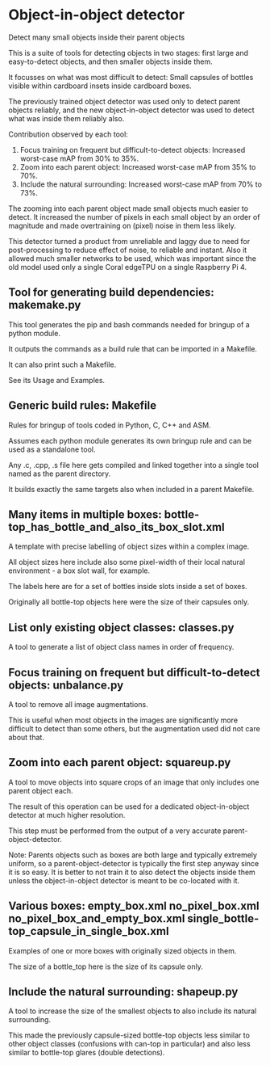 # Object-in-object detector
Detect many small objects inside their parent objects

This is a suite of tools for detecting objects in two stages: first large and easy-to-detect objects, and then smaller objects inside them.

It focusses on what was most difficult to detect: Small capsules of bottles visible within cardboard insets inside cardboard boxes.

The previously trained object detector was used only to detect parent objects reliably, and the new object-in-object 
detector was used to detect what was inside them reliably also.

Contribution observed by each tool:
1. Focus training on frequent but difficult-to-detect objects: Increased worst-case mAP from 30% to 35%.
2. Zoom into each parent object: Increased worst-case mAP from 35% to 70%.
3. Include the natural surrounding: Increased worst-case mAP from 70% to 73%.

The zooming into each parent object made small objects much easier to detect. It increased the number of pixels in each
small object by an order of magnitude and made overtraining on (pixel) noise in them less likely.

This detector turned a product from unreliable and laggy due to need for post-processing to reduce effect of noise,
to reliable and instant. Also it allowed much smaller networks to be used, which was important since the old model
used only a single Coral edgeTPU on a single Raspberry Pi 4.

## Tool for generating build dependencies: makemake.py
This tool generates the pip and bash commands needed for bringup of a python module.

It outputs the commands as a build rule that can be imported in a Makefile.

It can also print such a Makefile.

See its Usage and Examples.

## Generic build rules: Makefile
Rules for bringup of tools coded in Python, C, C++ and ASM.

Assumes each python module generates its own bringup rule and can be used as a standalone tool.

Any .c, .cpp, .s file here gets compiled and linked together into a single tool named as the parent directory.

It builds exactly the same targets also when included in a parent Makefile.

## Many items in multiple boxes: bottle-top_has_bottle_and_also_its_box_slot.xml
A template with precise labelling of object sizes within a complex image.

All object sizes here include also some pixel-width of their local natural environment - a box slot wall, for example.

The labels here are for a set of bottles inside slots inside a set of boxes.

Originally all bottle-top objects here were the size of their capsules only.

## List only existing object classes: classes.py
A tool to generate a list of object class names in order of frequency.

## Focus training on frequent but difficult-to-detect objects: unbalance.py
A tool to remove all image augmentations.

This is useful when most objects in the images are significantly more difficult to detect than some others, but the 
augmentation used did not care about that.

## Zoom into each parent object: squareup.py
A tool to move objects into square crops of an image that only includes one parent object each.

The result of this operation can be used for a dedicated object-in-object detector at much higher resolution.

This step must be performed from the output of a very accurate parent-object-detector. 

Note: Parents objects such as boxes are both large and typically extremely uniform, so a parent-object-detector is 
typically the first step anyway since it is so easy. It is better to not train it to also detect the objects inside 
them unless the object-in-object detector is meant to be co-located with it.

## Various boxes: empty_box.xml no_pixel_box.xml no_pixel_box_and_empty_box.xml single_bottle-top_capsule_in_single_box.xml
Examples of one or more boxes with originally sized objects in them.

The size of a bottle_top here is the size of its capsule only.

## Include the natural surrounding: shapeup.py
A tool to increase the size of the smallest objects to also include its natural surrounding.

This made the previously capsule-sized bottle-top objects less similar to other object classes (confusions with can-top
in particular) and also less similar to bottle-top glares (double detections).